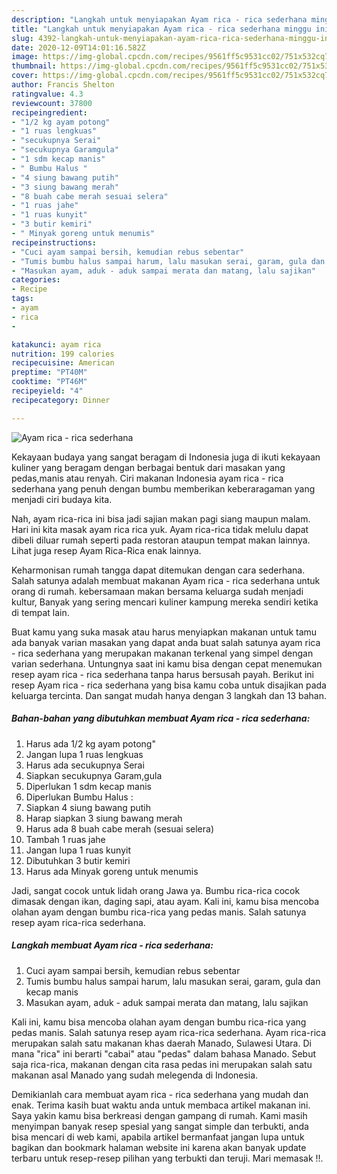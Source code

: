 ```yaml
---
description: "Langkah untuk menyiapakan Ayam rica - rica sederhana minggu ini"
title: "Langkah untuk menyiapakan Ayam rica - rica sederhana minggu ini"
slug: 4392-langkah-untuk-menyiapakan-ayam-rica-rica-sederhana-minggu-ini
date: 2020-12-09T14:01:16.582Z
image: https://img-global.cpcdn.com/recipes/9561ff5c9531cc02/751x532cq70/ayam-rica-rica-sederhana-foto-resep-utama.jpg
thumbnail: https://img-global.cpcdn.com/recipes/9561ff5c9531cc02/751x532cq70/ayam-rica-rica-sederhana-foto-resep-utama.jpg
cover: https://img-global.cpcdn.com/recipes/9561ff5c9531cc02/751x532cq70/ayam-rica-rica-sederhana-foto-resep-utama.jpg
author: Francis Shelton
ratingvalue: 4.3
reviewcount: 37800
recipeingredient:
- "1/2 kg ayam potong"
- "1 ruas lengkuas"
- "secukupnya Serai"
- "secukupnya Garamgula"
- "1 sdm kecap manis"
- " Bumbu Halus "
- "4 siung bawang putih"
- "3 siung bawang merah"
- "8 buah cabe merah sesuai selera"
- "1 ruas jahe"
- "1 ruas kunyit"
- "3 butir kemiri"
- " Minyak goreng untuk menumis"
recipeinstructions:
- "Cuci ayam sampai bersih, kemudian rebus sebentar"
- "Tumis bumbu halus sampai harum, lalu masukan serai, garam, gula dan kecap manis"
- "Masukan ayam, aduk - aduk sampai merata dan matang, lalu sajikan"
categories:
- Recipe
tags:
- ayam
- rica
- 

katakunci: ayam rica  
nutrition: 199 calories
recipecuisine: American
preptime: "PT40M"
cooktime: "PT46M"
recipeyield: "4"
recipecategory: Dinner

---
```



![Ayam rica - rica sederhana](https://img-global.cpcdn.com/recipes/9561ff5c9531cc02/751x532cq70/ayam-rica-rica-sederhana-foto-resep-utama.jpg)

Kekayaan budaya yang sangat beragam di Indonesia juga di ikuti kekayaan kuliner yang beragam dengan berbagai bentuk dari masakan yang pedas,manis atau renyah. Ciri makanan Indonesia ayam rica - rica sederhana yang penuh dengan bumbu memberikan keberaragaman yang menjadi ciri budaya kita.


Nah, ayam rica-rica ini bisa jadi sajian makan pagi siang maupun malam. Hari ini kita masak ayam rica rica yuk. Ayam rica-rica tidak melulu dapat dibeli diluar rumah seperti pada restoran ataupun tempat makan lainnya. Lihat juga resep Ayam Rica-Rica enak lainnya.

Keharmonisan rumah tangga dapat ditemukan dengan cara sederhana. Salah satunya adalah membuat makanan Ayam rica - rica sederhana untuk orang di rumah. kebersamaan makan bersama keluarga sudah menjadi kultur, Banyak yang sering mencari kuliner kampung mereka sendiri ketika di tempat lain.

Buat kamu yang suka masak atau harus menyiapkan makanan untuk tamu ada banyak varian masakan yang dapat anda buat salah satunya ayam rica - rica sederhana yang merupakan makanan terkenal yang simpel dengan varian sederhana. Untungnya saat ini kamu bisa dengan cepat menemukan resep ayam rica - rica sederhana tanpa harus bersusah payah.
Berikut ini resep Ayam rica - rica sederhana yang bisa kamu coba untuk disajikan pada keluarga tercinta. Dan sangat mudah hanya dengan 3 langkah dan 13 bahan.


<!--inarticleads1-->

##### Bahan-bahan yang dibutuhkan membuat Ayam rica - rica sederhana:

1. Harus ada 1/2 kg ayam potong&#34;
1. Jangan lupa 1 ruas lengkuas
1. Harus ada secukupnya Serai
1. Siapkan secukupnya Garam,gula
1. Diperlukan 1 sdm kecap manis
1. Diperlukan  Bumbu Halus :
1. Siapkan 4 siung bawang putih
1. Harap siapkan 3 siung bawang merah
1. Harus ada 8 buah cabe merah (sesuai selera)
1. Tambah 1 ruas jahe
1. Jangan lupa 1 ruas kunyit
1. Dibutuhkan 3 butir kemiri
1. Harus ada  Minyak goreng untuk menumis


Jadi, sangat cocok untuk lidah orang Jawa ya. Bumbu rica-rica cocok dimasak dengan ikan, daging sapi, atau ayam. Kali ini, kamu bisa mencoba olahan ayam dengan bumbu rica-rica yang pedas manis. Salah satunya resep ayam rica-rica sederhana. 

<!--inarticleads2-->

##### Langkah membuat  Ayam rica - rica sederhana:

1. Cuci ayam sampai bersih, kemudian rebus sebentar
1. Tumis bumbu halus sampai harum, lalu masukan serai, garam, gula dan kecap manis
1. Masukan ayam, aduk - aduk sampai merata dan matang, lalu sajikan


Kali ini, kamu bisa mencoba olahan ayam dengan bumbu rica-rica yang pedas manis. Salah satunya resep ayam rica-rica sederhana. Ayam rica-rica merupakan salah satu makanan khas daerah Manado, Sulawesi Utara. Di mana &#34;rica&#34; ini berarti &#34;cabai&#34; atau &#34;pedas&#34; dalam bahasa Manado. Sebut saja rica-rica, makanan dengan cita rasa pedas ini merupakan salah satu makanan asal Manado yang sudah melegenda di Indonesia. 

Demikianlah cara membuat ayam rica - rica sederhana yang mudah dan enak. Terima kasih buat waktu anda untuk membaca artikel makanan ini. Saya yakin kamu bisa berkreasi dengan gampang di rumah. Kami masih menyimpan banyak resep spesial yang sangat simple dan terbukti, anda bisa mencari di web kami, apabila artikel bermanfaat jangan lupa untuk bagikan dan bookmark halaman website ini karena akan banyak update terbaru untuk resep-resep pilihan yang terbukti dan teruji. Mari memasak !!. 
